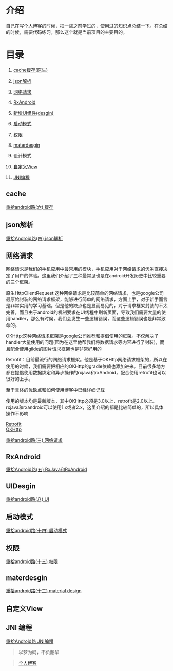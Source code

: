 # 介绍
自己在写个人博客的时候，把一些之前学过的，使用过的知识点总结一下。在总结的时候，需要代码练习，那么这个就是当前项目的主要目的。

# 目录
1. <a href="https://github.com/xiaoniudadi/blog_demo_android/tree/master/Cache_demo">cache缓存(原生)</a>
2. <a href="https://github.com/xiaoniudadi/blog_demo_android/tree/master/Json_demo">json解析</a>
3. <a href="https://github.com/xiaoniudadi/blog_demo_android/tree/master/Network_demo">网络请求</a>
4. <a href="https://github.com/xiaoniudadi/blog_demo_android/tree/master/RxAndroid_demo">RxAndroid</a>
5. <a href="https://github.com/xiaoniudadi/blog_demo_android/tree/master/UIDesgin_demo">新增UI组件(desgin)</a>
6. <a href="https://github.com/xiaoniudadi/blog_demo_android/tree/master/StartMode_demo">启动模式</a>
7. <a href="https://github.com/xiaoniudadi/blog_demo_android/tree/master/Permission_demo">权限</a>
8. <a href="https://github.com/xiaoniudadi/blog_demo_android/tree/master/MaterDesgin_demo">materdesgin</a>
9. 设计模式

10. <a href="https://github.com/xiaoniudadi/blog_demo_android/tree/master/SelfUI_demo">自定义View</a>
11. <a href="http://github.com/xiaoniudadi/blog_demo_android/tree/master/JNI_Demo">JNI编程</a>


## cache

<a href="http://www.paulniu.com/2016/04/15/android-6-cache/">重拾android路(六) 缓存</a>

## json解析

<a href="http://www.paulniu.com/2016/02/29/android-4-json/">重拾Android路(四) json解析</a>

## 网络请求

网络请求是我们的手机应用中最常用的模块，手机应用对于网络请求的优劣直接决定了用户的体验。这里我们介绍了三种最常见也是在android开发历史中比较重要的三个框架。

原生HttpClientRequest:这种网络请求是比较简单的网络请求，也是google公司最原始封装的网络请求框架，能够进行简单的网络请求，方面上手，对于新手而言是非常实用的学习基础。但是他的缺点也是显而易见的，对于请求框架封装的不太完善，而且由于android的机制要求在UI线程中刷新页面，导致我们需要大量的使用handler，那么有时候，我们会发生一些逻辑错误，而这些逻辑错误也是非常致命的。

OKHttp:这种网络请求框架是google公司推荐和提倡使用的框架。不仅解决了handler大量使用的问题(因为在这里他帮我们将数据请求等内容进行了封装)，而且配合使用gilde的图片请求框架也是非常好用的

Retrofit：目前最流行的网络请求框架。他是基于OKHttp网络请求框架的，所以在使用的时候，我们需要把相应的OKHttp的gradle依赖也添加进来。目前很多地方都在提倡使用数据绑定和异步操作的rxjava和rxAndroid，配合使用retrofit也可以很好的上手。

至于具体的优缺点和如何使用博客中已经详细记载

使用的版本均是最新版本，其中OKHttp必须是3.0以上，retrofit是2.0以上。rxjava和rxandroid可以使用1.x或者2.x，这里介绍的都是比较简单的，所以具体操作不影响

<a href="https://github.com/square/retrofit">Retrofit</a><br/>
<a href="https://github.com/square/okhttp">OKHttp</a>

<a href="http://www.paulniu.com/2016/02/19/Android-3-network/">重拾android路(三) 网络请求</a>

## RxAndroid

<a href="http://www.paulniu.com/2016/03/23/android-5-rejava/">重拾Android路(五) RxJava和RxAndroid</a>

## UIDesgin

<a href="http://www.paulniu.com/2016/05/15/android-8-uiframework/">重拾android路(八) UI</a> 

## 启动模式

<a href="http://www.paulniu.com/2016/08/28/android-14-start-mode/">重拾android路(十四) 启动模式</a> 

## 权限

<a href="http://www.paulniu.com/2016/08/05/android-13-permission/">重拾android路(十三) 权限</a>

## materdesgin

<a href="http://www.paulniu.com/2016/07/20/android-12-materialdesign/">重拾android路(十二) material design</a> 

## 自定义View


## JNI 编程
<a href="http://www.paulniu.com/2018/06/12/android-jni">重拾Android路 JNI编程</a>


> 以梦为码，不负韶华

> <a href="http://www.paulniu.com">个人博客</a>
